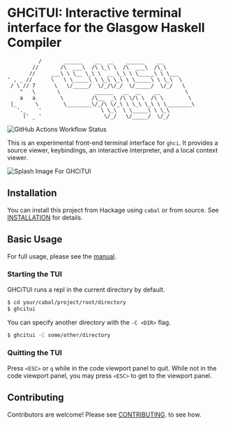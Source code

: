 # GHCiTUI: Interactive terminal interface for the Glasgow Haskell Compiler

```
          /       ______    __  __    ______    __
        //       /\  ___\  /\ \_\ \  /\  ___\  /\_\
       //     ___\ \ \__ \_\ \  __ \_\ \ \_____\ \ \___
' , _ //      \   \ \_____\ \ \_\ \_\ \ \_____\ \ \_\  \
 / \ // 7      \   \/_____/  \/_/\/_/  \/_____/  \/_/   \
    "   \       \           ______   __  __    __        \
    a   a        \         /\__  _\ /\ \/\ \  /\ \        \
 |_      \        \________\/_/\ \/_\ \ \_\ \_\ \ \________\
   '._    '                   \ \_\  \ \_____\ \ \_\
     (' _ '                    \/_/   \/_____/  \/_/
```

![GitHub Actions Workflow Status](https://img.shields.io/github/actions/workflow/status/CrystalSplitter/ghcitui/haskell.yaml)

This is an experimental front-end terminal interface for
`ghci`. It provides a source viewer, keybindings, an interactive
interpreter, and a local context viewer.

![Splash Image For GHCiTUI](https://media.githubusercontent.com/media/CrystalSplitter/ghcitui/main/docs/assets/20240116_splash.png)

## Installation

You can install this project from Hackage using `cabal` or from source. See [INSTALLATION] for details.

## Basic Usage

For full usage, please see the [manual].

### Starting the TUI

GHCiTUI runs a repl in the current directory by default.

```bash
$ cd your/cabal/project/root/directory
$ ghcitui
```

You can specify another directory with the `-C <DIR>` flag.

```bash
$ ghcitui -C some/other/directory
```

### Quitting the TUI

Press `<ESC>` or `q` while in the code viewport panel to quit. While not in the
code viewport panel, you may press `<ESC>` to get to the viewport panel.

## Contributing

Contributors are welcome! Please see [CONTRIBUTING].
to see how.

[INSTALLATION]: https://github.com/CrystalSplitter/ghcitui/blob/main/INSTALL.rst
[manual]: https://github.com/CrystalSplitter/ghcitui/blob/main/MANUAL.rst
[CONTRIBUTING]: https://github.com/CrystalSplitter/ghcitui/blob/main/CONTRIBUTING.md